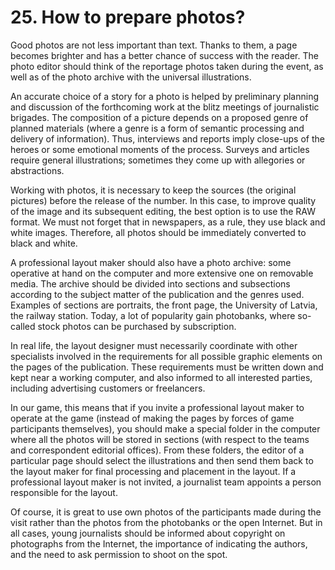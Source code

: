 # 25. How to prepare photos?

Good photos are not less important than text. Thanks to them, a page becomes brighter and has a better chance of success with the reader. The photo editor should think of the reportage photos taken during the event, as well as of the photo archive with the universal illustrations.

An accurate choice of a story for a photo is helped by preliminary planning and discussion of the forthcoming work at the blitz meetings of journalistic brigades. The composition of a picture depends on a proposed genre of planned materials (where a genre is a form of semantic processing and delivery of information). Thus, interviews and reports imply close-ups of the heroes or some emotional moments of the process. Surveys and articles require general illustrations; sometimes they come up with allegories or abstractions.

Working with photos, it is necessary to keep the sources (the original pictures) before the release of the number. In this case, to improve quality of the image and its subsequent editing, the best option is to use the RAW format. We must not forget that in newspapers, as a rule, they use black and white images. Therefore, all photos should be immediately converted to black and white.

A professional layout maker should also have a photo archive: some operative at hand on the computer and more extensive one on removable media. The archive should be divided into sections and subsections according to the subject matter of the publication and the genres used. Examples of sections are portraits, the front page, the University of Latvia, the railway station. Today, a lot of popularity gain photobanks, where so-called stock photos can be purchased by subscription.

In real life, the layout designer must necessarily coordinate with other specialists involved in the requirements for all possible graphic elements on the pages of the publication. These requirements must be written down and kept near a working computer, and also informed to all interested parties, including advertising customers or freelancers.

In our game, this means that if you invite a professional layout maker to operate at the game (instead of making the pages by forces of game participants themselves), you should make a special folder in the computer where all the photos will be stored in sections (with respect to the teams and correspondent editorial offices). From these folders, the editor of a particular page should select the illustrations and then send them back to the layout maker for final processing and placement in the layout. If a professional layout maker is not invited, a journalist team appoints a person responsible for the layout.

Of course, it is great to use own photos of the participants made during the visit rather than the photos from the photobanks or the open Internet. But in all cases, young journalists should be informed about copyright on photographs from the Internet, the importance of indicating the authors, and the need to ask permission to shoot on the spot.
